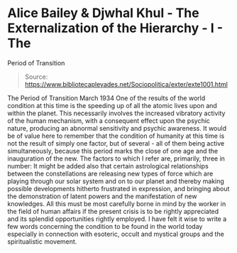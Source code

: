 # Alice Bailey & Djwhal Khul - The Externalization of the Hierarchy - I - The
Period of Transition

> Source: https://www.bibliotecapleyades.net/Sociopolitica/exter/exte1001.html

The Period of Transition
March 1934
One of the results of the world condition at this time is the speeding up of all the atomic lives upon and within the planet. This necessarily involves the increased vibratory activity of the human mechanism, with a consequent effect upon the psychic nature, producing an abnormal sensitivity and psychic awareness. It would be of value here to remember that the condition of humanity at this time is not the result of simply one factor, but of several - all of them being active simultaneously, because this period marks the close of one age and the inauguration of the new.
The factors to which I refer are, primarily, three in number:
It might be added also that certain astrological relationships between the constellations are releasing new types of force which are playing through our solar system and on to our planet and thereby making possible developments hitherto frustrated in expression, and bringing about the demonstration of latent powers and the manifestation of new knowledges. All this must be most carefully borne in mind by the worker in the field of human affairs if the present crisis is to be rightly appreciated and its splendid opportunities rightly employed. I have felt it wise to write a few words concerning the condition to be found in the world today especially in connection with esoteric, occult and mystical groups and the spiritualistic movement.
